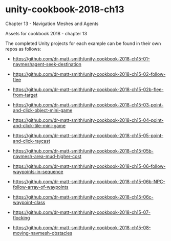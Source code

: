 # unity-cookbook-2018-ch13
Chapter 13 - Navigation Meshes and Agents

Assets for cookbook 2018 - chapter 13

The completed Unity projects for each example can be found in their own repos as follows:

- https://github.com/dr-matt-smith/unity-cookbook-2018-ch15-01-navmeshagent-seek-destination

- https://github.com/dr-matt-smith/unity-cookbook-2018-ch15-02-follow-flee
- https://github.com/dr-matt-smith/unity-cookbook-2018-ch15-02b-flee-from-target

- https://github.com/dr-matt-smith/unity-cookbook-2018-ch15-03-point-and-click-object-mini-game

- https://github.com/dr-matt-smith/unity-cookbook-2018-ch15-04-point-and-click-tile-mini-game

- https://github.com/dr-matt-smith/unity-cookbook-2018-ch15-05-point-and-click-raycast
- https://github.com/dr-matt-smith/unity-cookbook-2018-ch15-05b-navmesh-area-mud-higher-cost

- https://github.com/dr-matt-smith/unity-cookbook-2018-ch15-06-follow-waypoints-in-sequence
- https://github.com/dr-matt-smith/unity-cookbook-2018-ch15-06b-NPC-follow-array-of-waypoints
- https://github.com/dr-matt-smith/unity-cookbook-2018-ch15-06c-waypoint-class

- https://github.com/dr-matt-smith/unity-cookbook-2018-ch15-07-flocking

- https://github.com/dr-matt-smith/unity-cookbook-2018-ch15-08-moving-navmesh-obstacles
